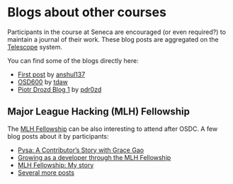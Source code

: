 # Blogs about other courses

Participants in the course at Seneca are encouraged (or even required?) to maintain a journal of their work.
These blog posts are aggregated on the [Telescope](https://telescope.cdot.systems/) system.

You can find some of the blogs directly here:

* [First post](https://dev.to/anshul137/first-post-22f3) by [anshul137](https://dev.to/anshul137)
* [OSD600](https://dev.to/tdaw/osd600-siteit-is-not-a-citation-tool-5cc9) by [tdaw](https://dev.to/tdaw)
* [Piotr Drozd Blog 1](https://dev.to/pdr0zd/piotr-drozd-blog-1-38h8) by [pdr0zd](https://dev.to/pdr0zd)

## Major League Hacking (MLH) Fellowship

The [MLH Fellowship](https://fellowship.mlh.io/) can be also interesting to attend after OSDC.
A few blog posts about it by participants:

* [Pysa: A Contributor’s Story with Grace Gao](https://developers.facebook.com/blog/post/2021/05/18/pysa-contributor-story-grace-gao/)
* [Growing as a developer through the MLH Fellowship](https://dev.to/jessie_anh_nguyen/growing-as-a-developer-through-the-mlh-fellowship-eb2)
* [MLH Fellowship: My story](https://dev.to/ayushjn/mlh-fellowship-my-story-2if7)
* [Several more posts](https://dev.to/search?q=MLH%20Fellowship)

